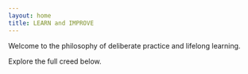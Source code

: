 ```yaml
---
layout: home
title: LEARN and IMPROVE
---
```


Welcome to the philosophy of deliberate practice and lifelong learning.

Explore the full creed below.
